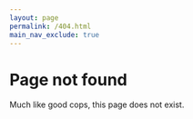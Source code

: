 ```yaml
---
layout: page
permalink: /404.html
main_nav_exclude: true
---
```


# Page not found

Much like good cops, this page does not exist.
